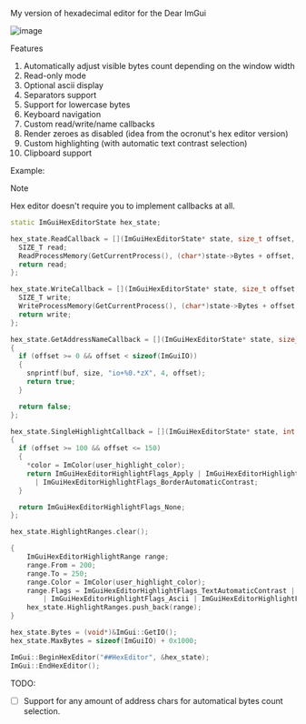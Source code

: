 My version of hexadecimal editor for the Dear ImGui

![image](https://github.com/user-attachments/assets/d95e778f-d157-4abc-94ad-2acd7890f4c9)

Features
1. Automatically adjust visible bytes count depending on the window width
2. Read-only mode
3. Optional ascii display
4. Separators support
5. Support for lowercase bytes
6. Keyboard navigation
7. Custom read/write/name callbacks
8. Render zeroes as disabled (idea from the ocronut's hex editor version)
9. Custom highlighting (with automatic text contrast selection)
10. Clipboard support

Example:

> [!NOTE]  
> Hex editor doesn't require you to implement callbacks at all.
```cpp
static ImGuiHexEditorState hex_state;

hex_state.ReadCallback = [](ImGuiHexEditorState* state, size_t offset, void* buf, size_t size) -> size_t {
  SIZE_T read;
  ReadProcessMemory(GetCurrentProcess(), (char*)state->Bytes + offset, buf, size, &read);
  return read;
};

hex_state.WriteCallback = [](ImGuiHexEditorState* state, size_t offset, void* buf, size_t size) -> size_t {
  SIZE_T write;
  WriteProcessMemory(GetCurrentProcess(), (char*)state->Bytes + offset, buf, size, &write);
  return write;
};

hex_state.GetAddressNameCallback = [](ImGuiHexEditorState* state, size_t offset, char* buf, size_t size) -> bool
{
  if (offset >= 0 && offset < sizeof(ImGuiIO))
  {
    snprintf(buf, size, "io+%0.*zX", 4, offset);
    return true;
  }

  return false;
};

hex_state.SingleHighlightCallback = [](ImGuiHexEditorState* state, int offset, ImColor* color, ImColor* text_color, ImColor* border_color) -> ImGuiHexEditorHighlightFlags
{
  if (offset >= 100 && offset <= 150)
  {
    *color = ImColor(user_highlight_color);
    return ImGuiHexEditorHighlightFlags_Apply | ImGuiHexEditorHighlightFlags_TextAutomaticContrast | ImGuiHexEditorHighlightFlags_Ascii
      | ImGuiHexEditorHighlightFlags_BorderAutomaticContrast;
  }

  return ImGuiHexEditorHighlightFlags_None;
};

hex_state.HighlightRanges.clear();

{
    ImGuiHexEditorHighlightRange range;
    range.From = 200;
    range.To = 250;
    range.Color = ImColor(user_highlight_color);
    range.Flags = ImGuiHexEditorHighlightFlags_TextAutomaticContrast | ImGuiHexEditorHighlightFlags_FullSized 
        | ImGuiHexEditorHighlightFlags_Ascii | ImGuiHexEditorHighlightFlags_Border | ImGuiHexEditorHighlightFlags_BorderAutomaticContrast;
    hex_state.HighlightRanges.push_back(range);
}

hex_state.Bytes = (void*)&ImGui::GetIO();
hex_state.MaxBytes = sizeof(ImGuiIO) + 0x1000;

ImGui::BeginHexEditor("##HexEditor", &hex_state);
ImGui::EndHexEditor();
```

TODO:
- [ ] Support for any amount of address chars for automatical bytes count selection.

